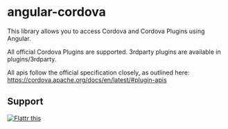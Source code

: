 # angular-cordova
This library allows you to access Cordova and Cordova Plugins using Angular.

All official Cordova Plugins are supported. 3rdparty plugins are available in plugins/3rdparty.

All apis follow the official specification closely, as outlined here: https://cordova.apache.org/docs/en/latest/#plugin-apis

## Support
<a href="https://flattr.com/submit/auto?fid=g3ozze&url=https%3A%2F%2Fgithub.com%2Farnesson%2Fangular-cordova" target="_blank"><img src="https://button.flattr.com/flattr-badge-large.png" alt="Flattr this" title="Flattr this" border="0"></a>
